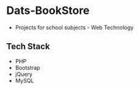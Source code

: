# Dats-BookStore
- Projects for school subjects - Web Technology 

## Tech Stack
- PHP
- Bootstrap
- jQuery
- MySQL
